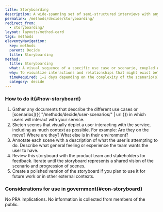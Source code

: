 ```yaml
---
title: Storyboarding
description: A wide-spanning set of semi-structured interviews with anyone who has an interest in a project's success, including users.
permalink: /methods/decide/storyboarding/
redirect_from:
  - storyboarding/
layout: layouts/method-card
tags: methods
eleventyNavigation:
  key: methods
  parent: Decide
  title: Storyboarding
method:
  title: Storyboarding
  what: A visual sequence of a specific use case or scenario, coupled with a narrative.
  why: To visualize interactions and relationships that might exist between a user and a solution in the context of the user’s full experience.
  timeRequired: 1–2 days depending on the complexity of the scenario(s)
  category: decide
---
```


### How to do it{#how-storyboard}

1. Gather any documents that describe the different use cases or [scenarios]({{ "/methods/decide/user-scenarios/" | url }}) in which users will interact with your service.
1. Sketch scenes that visually depict a user interacting with the service, including as much context as possible. For example: Are they on the move? Where are they? What else is in their environment?
1. Annotate each scene with a description of what the user is attempting to do. Describe what general feeling or experience the team wants the user to have.
1. Review this storyboard with the product team and stakeholders for feedback. Iterate until the storyboard represents a shared vision of the scenario and progression of scenes.
1. Create a polished version of the storyboard if you plan to use it for future work or in other external contexts.

<section class="method--section method--section--government-considerations" markdown="1" >

### Considerations for use in government{#con-storyboard}

No PRA implications. No information is collected from members of the public.
</section>
